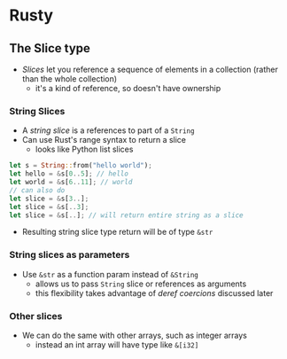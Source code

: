 # Rusty

## The Slice type

- _Slices_ let you reference a sequence of elements in a collection (rather than the whole collection)
  - it's a kind of reference, so doesn't have ownership

### String Slices

- A _string slice_ is a references to part of a `String`
- Can use Rust's range syntax to return a slice
  - looks like Python list slices

```rust
let s = String::from("hello world");
let hello = &s[0..5]; // hello
let world = &s[6..11]; // world
// can also do
let slice = &s[3..];
let slice = &s[..3];
let slice = &s[..]; // will return entire string as a slice
```

- Resulting string slice type return will be of type `&str`

### String slices as parameters

- Use `&str` as a function param instead of `&String`
  - allows us to pass `String` slice or references as arguments
  - this flexibility takes advantage of _deref coercions_ discussed later

### Other slices

- We can do the same with other arrays, such as integer arrays
  - instead an int array will have type like `&[i32]`
